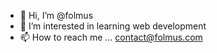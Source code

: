 - 👋 Hi, I’m @folmus
- 👀 I’m interested in learning web development
- 📫 How to reach me ... contact@folmus.com

<!---
folmus/folmus is a ✨ special ✨ repository because its `README.md` (this file) appears on your GitHub profile.
You can click the Preview link to take a look at your changes.
--->
